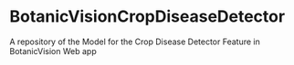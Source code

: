# BotanicVisionCropDiseaseDetector
A repository of the Model for the Crop Disease Detector Feature in BotanicVision Web app
